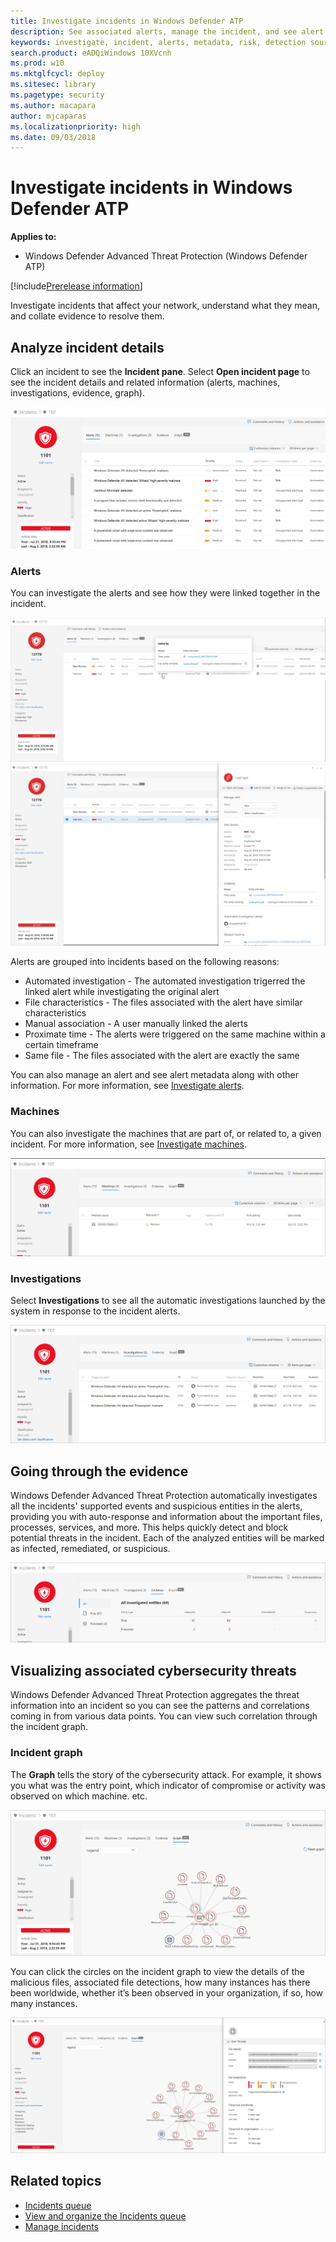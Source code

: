 ```yaml
---
title: Investigate incidents in Windows Defender ATP
description: See associated alerts, manage the incident, and see alert metadata to help you investigate an incident 
keywords: investigate, incident, alerts, metadata, risk, detection source, affected machines, patterns, correlation
search.product: eADQiWindows 10XVcnh
ms.prod: w10
ms.mktglfcycl: deploy
ms.sitesec: library
ms.pagetype: security
ms.author: macapara
author: mjcaparas
ms.localizationpriority: high
ms.date: 09/03/2018
---
```


# Investigate incidents in Windows Defender ATP

**Applies to:**
- Windows Defender Advanced Threat Protection (Windows Defender ATP)

[!include[Prerelease information](prerelease.md)]

Investigate incidents that affect your network, understand what they mean, and collate evidence to resolve them. 

## Analyze incident details 
Click an incident to see the **Incident pane**. Select **Open incident page** to see the incident details and related information (alerts, machines, investigations, evidence, graph). 

![Image of incident details](images/atp-incident-details.png)

### Alerts
You can investigate the alerts and see how they were linked together in the incident. 

![Image of alerts tab in incident page showing the Linked by tool tip](images/atp-incidents-alerts-linkedbytooltip.png)
![Image of alerts tab with incident details page showing the reasons the alerts were linked together in that incident](images/atp-incidents-alerts-incidentlinkedbyreason.png)

Alerts are grouped into incidents based on the following reasons:
- Automated investigation - The automated investigation trigerred the linked alert while investigating the original alert 
- File characteristics - The files associated with the alert have similar characteristics
- Manual association - A user manually linked the alerts
- Proximate time - The alerts were triggered on the same machine within a certain timeframe
- Same file - The files associated with the alert are exactly the same

You can also manage an alert and see alert metadata along with other information. For more information, see [Investigate alerts](investigate-alerts-windows-defender-advanced-threat-protection.md). 

### Machines
You can also investigate the machines that are part of, or related to, a given incident. For more information, see [Investigate machines](investigate-machines-windows-defender-advanced-threat-protection.md).

![Image of machines tab in incident details page](images/atp-incident-machine-tab.png)

### Investigations
Select **Investigations** to see all the automatic investigations launched by the system in response to the incident alerts.

![Image of investigations tab in incident details page](images/atp-incident-investigations-tab.png)

## Going through the evidence
Windows Defender Advanced Threat Protection automatically investigates all the incidents' supported events and suspicious entities in the alerts, providing you with auto-response and information about the important files, processes, services, and more. This helps quickly detect and block potential threats in the incident. 
Each of the analyzed entities will be marked as infected, remediated, or suspicious. 

![Image of evidence tab in incident details page](images/atp-incident-evidence-tab.png)

## Visualizing associated cybersecurity threats 
Windows Defender Advanced Threat Protection aggregates the threat information into an incident so you can see the patterns and correlations coming in from various data points. You can view such correlation through the incident graph.

### Incident graph
The **Graph** tells the story of the cybersecurity attack. For example, it shows you what was the entry point, which indicator of compromise or activity was observed on which machine. etc.

![Image of the incident graph](images/atp-incident-graph-tab.png)

You can click the circles on the incident graph to view the details of the malicious files, associated file detections, how many instances has there been worldwide, whether it’s been observed in your organization, if so, how many instances.

![Image of indcident details](images/atp-incident-graph-details.png)

## Related topics
- [Incidents queue](incidents-queue.md)
- [View and organize the Incidents queue](view-incidents-queue.md)
- [Manage incidents](manage-incidents-windows-defender-advanced-threat-protection.md)


